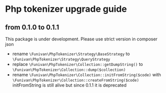 # Php tokenizer upgrade guide

## from 0.1.0 to 0.1.1
This package is under development. Please use strict version in composer json
  - rename `\Funivan\PhpTokenizer\Strategy\BaseStrategy` to `\Funivan\PhpTokenizer\Strategy\QueryStrategy` 
  - replace `\Funivan\PhpTokenizer\Collection::getDumpString()` to `\Funivan\PhpTokenizer\Collection::dump($collection)` 
  - rename `\Funivan\PhpTokenizer\Collection::initFromString($code)` with `\Funivan\PhpTokenizer\Collection::createFromString($code)` 
  initFromString is still alive but since 0.1.1 it is deprecated